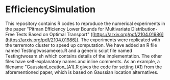 # EfficiencySimulation
This repository contains R codes to reproduce the numerical experiments in the paper "Pitman Efficiency Lower Bounds for Multivariate Distribution-Free Tests Based on Optimal Transport" ([https://arxiv.org/pdf/2104.01986](https://arxiv.org/pdf/2104.01986)).
The experiments were replicated with the terremoto cluster to speed up computation. We have added an R file named Testingtwosamexec.R and a generic scipt file named Testingtwosam.sh which contains details of the implementation. The other files have self-explanatory names and inline comments.
As an example, a filename "GaussianLocation_(A1).R gives the code for setting (A1) from the aforementioned paper, which is based on Gaussian location alternatives.
